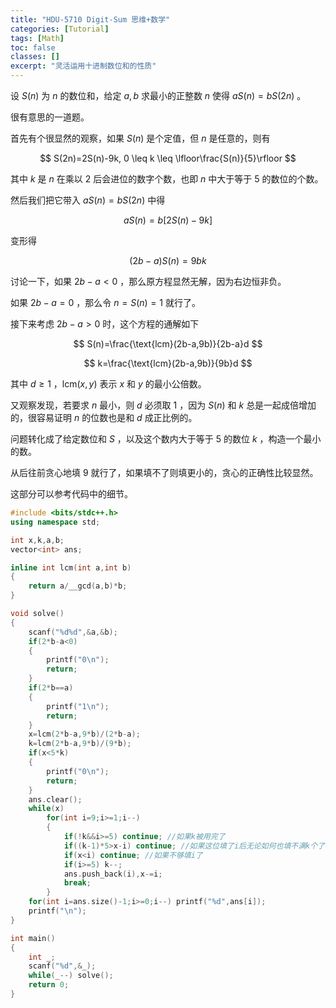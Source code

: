 ```yaml
---
title: "HDU-5710 Digit-Sum 思维+数学"
categories: [Tutorial]
tags: [Math]
toc: false
classes: []
excerpt: "灵活运用十进制数位和的性质"
---
```


设 $S(n)$ 为 $n$ 的数位和，给定 $a,b$ 求最小的正整数 $n$ 使得 $aS(n)=bS(2n)$ 。

很有意思的一道题。

首先有个很显然的观察，如果 $S(n)$ 是个定值，但 $n$ 是任意的，则有

$$
S(2n)=2S(n)-9k, 0 \leq k \leq \lfloor\frac{S(n)}{5}\rfloor
$$

其中 $k$ 是 $n$ 在乘以 $2$ 后会进位的数字个数，也即 $n$ 中大于等于 $5$ 的数位的个数。

然后我们把它带入 $aS(n)=bS(2n)$ 中得

$$
aS(n)=b[2S(n)-9k]
$$

变形得

$$
(2b-a)S(n)=9bk
$$

讨论一下，如果 $2b-a \lt 0$ ，那么原方程显然无解，因为右边恒非负。

如果 $2b-a=0$ ，那么令 $n=S(n)=1$ 就行了。

接下来考虑 $2b-a \gt 0$ 时，这个方程的通解如下

$$
S(n)=\frac{\text{lcm}(2b-a,9b)}{2b-a}d
$$

$$
k=\frac{\text{lcm}(2b-a,9b)}{9b}d
$$

其中 $d \geq 1$ ，$\text{lcm}(x,y)$ 表示 $x$ 和 $y$ 的最小公倍数。

又观察发现，若要求 $n$ 最小，则 $d$ 必须取 $1$ ，因为 $S(n)$ 和 $k$ 总是一起成倍增加的，很容易证明 $n$ 的位数也是和 $d$ 成正比例的。

问题转化成了给定数位和 $S$ ，以及这个数内大于等于 $5$ 的数位 $k$ ，构造一个最小的数。

从后往前贪心地填 $9$ 就行了，如果填不了则填更小的，贪心的正确性比较显然。

这部分可以参考代码中的细节。

```cpp
#include <bits/stdc++.h>
using namespace std;

int x,k,a,b;
vector<int> ans;

inline int lcm(int a,int b)
{
    return a/__gcd(a,b)*b;
}

void solve()
{
    scanf("%d%d",&a,&b);
    if(2*b-a<0)
    {
        printf("0\n");
        return;
    }
    if(2*b==a)
    {
        printf("1\n");
        return;
    }
    x=lcm(2*b-a,9*b)/(2*b-a);
    k=lcm(2*b-a,9*b)/(9*b);
    if(x<5*k)
    {
        printf("0\n");
        return;
    }
    ans.clear();
    while(x)
        for(int i=9;i>=1;i--)
        {
            if(!k&&i>=5) continue; //如果k被用完了
            if((k-1)*5>x-i) continue; //如果这位填了i后无论如何也填不满k个了
            if(x<i) continue; //如果不够填i了
            if(i>=5) k--;
            ans.push_back(i),x-=i;
            break;
        }
    for(int i=ans.size()-1;i>=0;i--) printf("%d",ans[i]);
    printf("\n");
}

int main()
{
    int _;
    scanf("%d",&_);
    while(_--) solve();
    return 0;
}
```